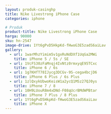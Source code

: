 ```yaml
---
layout: produk-casinghp
title: Nike Livestrong iPhone Case
categories: iphone

# Produk
product-title: Nike Livestrong iPhone Case
harga: 90000
sku: hn-2547
image-drive: 1Yt6gPvD5HkpKd-fHwoG3E5zadS6aiLav
gallery:
  - url: 1warMhzYimim5v1gxRuNdDXf1UqGa2MWi
    title: iPhone 5 / 5s / SE
  - url: 1VcFS30zFaMnqj4IvNtz0rmxyqE95TCxc
    title: iPhone 6 / 6s
  - url: 1g7KHfT78IJycg3DCGv-9S-cega4bcjD6
    title: iPhone 6 Plus / 6s Plus
  - url: 1zlQxykUbwoKeisW1a2ycQ1MSz27QJ0ys
    title: iPhone 7 / 8
  - url: 10H9LUouR8m4xDNd-F08qUcrBMdWPBtar
    title: iPhone 7 Plus / 8 Plus
  - url: 1Yt6gPvD5HkpKd-fHwoG3E5zadS6aiLav
    title: iPhone X
---
```

